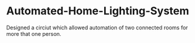 # Automated-Home-Lighting-System
Designed a circiut which allowed automation of two connected rooms for more that one person.
